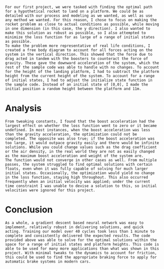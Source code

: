 	For our first project, we were tasked with finding the optimal path for a hypothetical rocket to land on a platform. We could be as detailed with our process and modeling as we wanted, as well as use any method we wanted. For this reason, I chose to focus on making the rocket problem as close to actual conditions as possible, while moving in one dimension (in this case, the y direction). I also wanted to make this solution as robust as possible, so I also attempted to minimize the loss function for as large of a range of initial states as possible.
	To make the problem more representative of real life conditions, I created a free body diagram to account for all forces acting on the system in the vertical direction. This showed that the force due to drag acted in tandem with the boosters to counteract the force of gravity. These gave the downward acceleration of the system, which the rest of the sample code was able to handle with no changes. To account for the height of the landing platform, I had to subtract the platform height from the current height of the system. To account for a range of initial states, I had to adjust the initialize state function in the sample code. Instead of an initial state of [0,0], I made the initial position a random height between the platform and 11m.

# Analysis
	From tweaking constants, I found that the boost acceleration had the largest effect on whether the loss function went to zero or it became undefined. In most instances, when the boost acceleration was less than the gravity acceleration, the optimization could not be completed. The opposite was also true; if the boost acceleration was too large, it would outpace gravity easily and there would be infinite solutions. While you could change values such as the drag coefficient or the air density, in the real world they are not as easily changed as the maximum boost acceleration and weight of the system are.
	The function would not converge in other cases as well. From multiple passes, the system struggled to find optimal solutions with certain floats, even when it was fully capable of solving for much larger initial states. Occasionally, the optimization would yield no change in the loss function, staying high throughout. This also occurred frequently when an initial velocity was applied; under the current time constraint I was unable to devise a solution to this, so initial velocities were ignored for this project.

# Conclusion
	As a whole, a gradient descent based neural network was easy to implement, relatively robust in delivering solutions, and quick acting. Training our model over 40 cycles took less than 1 minute to complete and consistently delivered the expected results. The code provided above was able to solve for the optimal solutions within the space for a range of initial states and platform heights. This code is able to be used for many more applications than what was shown in this project. With minimal tweaks to the dynamics to account for friction, this could be used to find the appropriate braking force to apply for automatic brake systems in modern cars.
